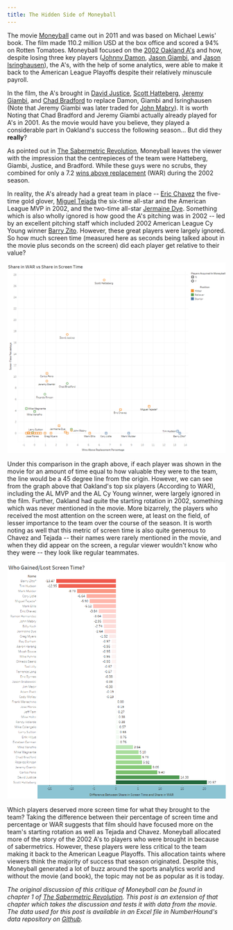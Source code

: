 ```yaml
---
title: The Hidden Side of Moneyball
---
```


The movie [Moneyball](https://www.imdb.com/title/tt1210166/) came out in 2011 and was based on Michael Lewis' book. The film made 110.2 million USD at the box office and scored a 94% on Rotten Tomatoes. Moneyball focused on the [2002 Oakland A's](https://www.baseball-reference.com/teams/OAK/2002.shtml) and how, despite losing three key players ([Johnny Damon](https://www.baseball-reference.com/players/d/damonjo01.shtml), [Jason Giambi](https://www.baseball-reference.com/players/g/giambja01.shtml), and [Jason Isringhausen](https://www.baseball-reference.com/players/i/isrinja01.shtml)), the A's, with the help of some analytics, were able to make it back to the American League Playoffs despite their relatively minuscule payroll.

In the film, the A's brought in [David Justice](https://www.baseball-reference.com/players/j/justida01.shtml), [Scott Hatteberg](https://www.baseball-reference.com/players/h/hattesc01.shtml), [Jeremy Giambi](https://www.baseball-reference.com/players/g/giambje01.shtml), and [Chad Bradford](https://www.baseball-reference.com/players/b/bradfch01.shtml) to replace Damon, Giambi and Isringhausen (Note that Jeremy Giambi was later traded for [John Mabry](https://www.baseball-reference.com/players/m/mabryjo01.shtml)). It is worth Noting that Chad Bradford and Jeremy Giambi actually already played for A's in 2001. As the movie would have you believe, they played a considerable part in Oakland's success the following season... But did they **really**?

As pointed out in [The Sabermetric Revolution](https://www.amazon.ca/Sabermetric-Revolution-Assessing-Analytics-Baseball/dp/0812245725), Moneyball leaves the viewer with the impression that the centrepieces of the team were Hatteberg, Giambi, Justice, and Bradford. While these guys were no scrubs, they combined for only a 7.2 [wins above replacement](https://www.baseball-reference.com/about/war_explained.shtml) (WAR) during the 2002 season.

In reality, the A's already had a great team in place -- [Eric Chavez](https://www.baseball-reference.com/players/c/chaveer01.shtml) the five-time gold glover, [Miguel Tejada](https://www.baseball-reference.com/players/t/tejadmi01.shtml) the six-time all-star and the American League MVP in 2002, and the two-time all-star [Jermaine Dye](https://www.baseball-reference.com/players/d/dyeje01.shtml). Something which is also wholly ignored is how good the A's pitching was in 2002 -- led by an excellent pitching staff which included 2002 American League Cy Young winner [Barry Zito](https://www.baseball-reference.com/players/z/zitoba01.shtml). However, these great players were largely ignored. So how much screen time (measured here as seconds being talked about in the movie plus seconds on the screen) did each player get relative to their value?

![The Hidden Side to Moneyball](/img/moneyball/moneyball2.png "WAR% Versus Screen%")

Under this comparison in the graph above, if each player was shown in the movie for an amount of time equal to how valuable they were to the team, the line would be a 45 degree line from the origin. However, we can see from the graph above that Oakland's top six players (According to WAR), including the AL MVP and the AL Cy Young winner, were largely ignored in the film. Further, Oakland had quite the starting rotation in 2002, something which was never mentioned in the movie. More bizarrely, the players who received the most attention on the screen were, at least on the field, of lesser importance to the team over the course of the season. It is worth noting as well that this metric of screen time is also quite generous to Chavez and Tejada -- their names were rarely mentioned in the movie, and when they did appear on the screen, a regular viewer wouldn't know who they were -- they look like regular teammates.

![The Hidden Side to Moneyball](/img/moneyball/Moneyball1.png "Screen time")

Which players deserved more screen time for what they brought to the team? Taking the difference between their percentage of screen time and percentage or WAR suggests that film should have focused more on the team's starting rotation as well as Tejada and Chavez.  Moneyball allocated more of the story of the 2002 A's to players who were brought in because of sabermetrics. However, these players were less critical to the team making it back to the American League Playoffs. This allocation taints where viewers think the majority of success that season originated. Despite this, Moneyball generated a lot of buzz around the sports analytics world and without the movie (and book), the topic may not be as popular as it is today.

_The original discussion of this critique of Moneyball can be found in chapter 1 of [The Sabermetric Revolution](https://www.amazon.ca/Sabermetric-Revolution-Assessing-Analytics-Baseball/dp/0812245725). This post is an extension of that chapter which takes the discussion and tests it with data from the movie. The data used for this post is available in an Excel file in NumberHound's data repository on [Github](https://github.com/NumberHound/Data/tree/master/Posts/The%20Hidden%20Side%20of%20Moneyball)._
